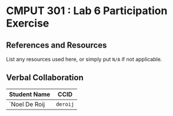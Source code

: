 # CMPUT 301 : Lab 6 Participation Exercise

## References and Resources

List any resources used here, or simply put `N/A` if not applicable.

## Verbal Collaboration

| Student Name | CCID      |
| ------------ | --------- |
|`Noel De Roij| `deroij` |
